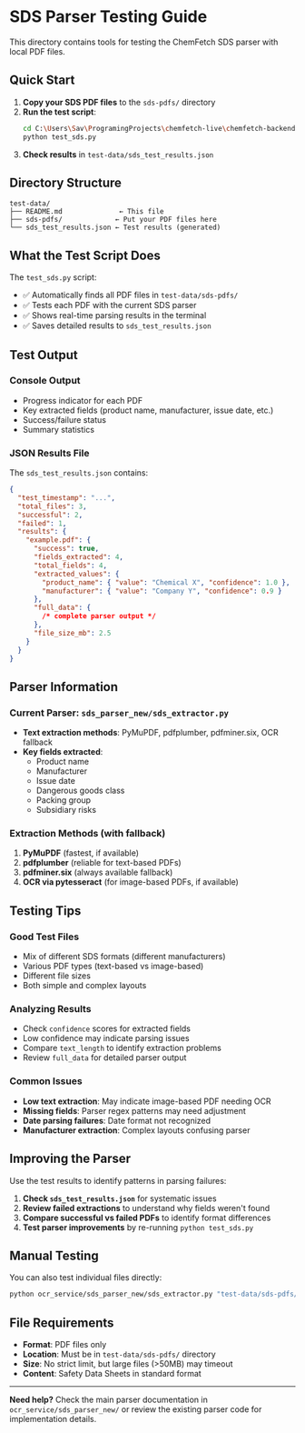 # SDS Parser Testing Guide

This directory contains tools for testing the ChemFetch SDS parser with local PDF files.

## Quick Start

1. **Copy your SDS PDF files** to the `sds-pdfs/` directory
2. **Run the test script**:
   ```bash
   cd C:\Users\Sav\ProgramingProjects\chemfetch-live\chemfetch-backend-live
   python test_sds.py
   ```
3. **Check results** in `test-data/sds_test_results.json`

## Directory Structure

```
test-data/
├── README.md              ← This file
├── sds-pdfs/             ← Put your PDF files here
└── sds_test_results.json ← Test results (generated)
```

## What the Test Script Does

The `test_sds.py` script:

- ✅ Automatically finds all PDF files in `test-data/sds-pdfs/`
- ✅ Tests each PDF with the current SDS parser
- ✅ Shows real-time parsing results in the terminal
- ✅ Saves detailed results to `sds_test_results.json`

## Test Output

### Console Output

- Progress indicator for each PDF
- Key extracted fields (product name, manufacturer, issue date, etc.)
- Success/failure status
- Summary statistics

### JSON Results File

The `sds_test_results.json` contains:

```json
{
  "test_timestamp": "...",
  "total_files": 3,
  "successful": 2,
  "failed": 1,
  "results": {
    "example.pdf": {
      "success": true,
      "fields_extracted": 4,
      "total_fields": 4,
      "extracted_values": {
        "product_name": { "value": "Chemical X", "confidence": 1.0 },
        "manufacturer": { "value": "Company Y", "confidence": 0.9 }
      },
      "full_data": {
        /* complete parser output */
      },
      "file_size_mb": 2.5
    }
  }
}
```

## Parser Information

### Current Parser: `sds_parser_new/sds_extractor.py`

- **Text extraction methods**: PyMuPDF, pdfplumber, pdfminer.six, OCR fallback
- **Key fields extracted**:
  - Product name
  - Manufacturer
  - Issue date
  - Dangerous goods class
  - Packing group
  - Subsidiary risks

### Extraction Methods (with fallback)

1. **PyMuPDF** (fastest, if available)
2. **pdfplumber** (reliable for text-based PDFs)
3. **pdfminer.six** (always available fallback)
4. **OCR via pytesseract** (for image-based PDFs, if available)

## Testing Tips

### Good Test Files

- Mix of different SDS formats (different manufacturers)
- Various PDF types (text-based vs image-based)
- Different file sizes
- Both simple and complex layouts

### Analyzing Results

- Check `confidence` scores for extracted fields
- Low confidence may indicate parsing issues
- Compare `text_length` to identify extraction problems
- Review `full_data` for detailed parser output

### Common Issues

- **Low text extraction**: May indicate image-based PDF needing OCR
- **Missing fields**: Parser regex patterns may need adjustment
- **Date parsing failures**: Date format not recognized
- **Manufacturer extraction**: Complex layouts confusing parser

## Improving the Parser

Use the test results to identify patterns in parsing failures:

1. **Check `sds_test_results.json`** for systematic issues
2. **Review failed extractions** to understand why fields weren't found
3. **Compare successful vs failed PDFs** to identify format differences
4. **Test parser improvements** by re-running `python test_sds.py`

## Manual Testing

You can also test individual files directly:

```bash
python ocr_service/sds_parser_new/sds_extractor.py "test-data/sds-pdfs/your-file.pdf"
```

## File Requirements

- **Format**: PDF files only
- **Location**: Must be in `test-data/sds-pdfs/` directory
- **Size**: No strict limit, but large files (>50MB) may timeout
- **Content**: Safety Data Sheets in standard format

---

**Need help?** Check the main parser documentation in `ocr_service/sds_parser_new/` or review the existing parser code for implementation details.
